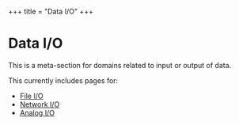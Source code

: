 +++
title = "Data I/O"
+++

# Data I/O
This is a meta-section for domains related to input or output of data.
<!-- This includes reading/writing files, setting/measuring analog quantities, and data transfer.  -->
This currently includes pages for:
- [File I/O](fileio/#file_io)
- [Network I/O](networkio/#network_io)
- [Analog I/O](analogio/#analog/io)
